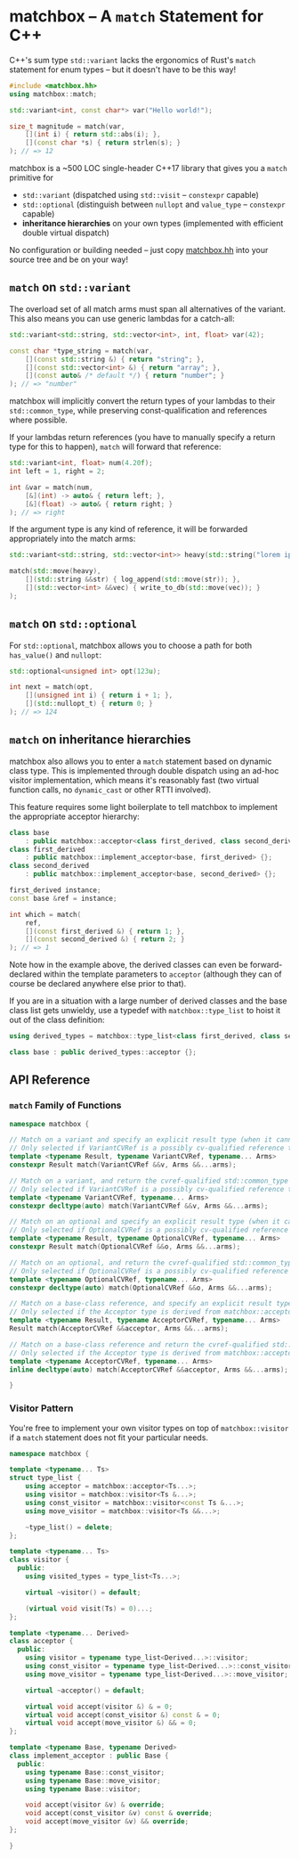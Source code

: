 # matchbox – A `match` Statement for C++

C++'s sum type `std::variant` lacks the ergonomics of Rust's `match` statement for enum types – but it doesn't have to be this way!

```c++
#include <matchbox.hh>
using matchbox::match;

std::variant<int, const char*> var("Hello world!");

size_t magnitude = match(var,
    [](int i) { return std::abs(i); },
    [](const char *s) { return strlen(s); }
); // => 12
```

matchbox is a ~500 LOC single-header C++17 library that gives you a `match` primitive for
- `std::variant` (dispatched using `std::visit` – `constexpr` capable)
- `std::optional` (distinguish between `nullopt` and `value_type` – `constexpr` capable)
- **inheritance hierarchies** on your own types (implemented with efficient double virtual dispatch)

No configuration or building needed – just copy [matchbox.hh](include/matchbox.hh) into your source tree and be on your way!

## `match` on `std::variant`

The overload set of all match arms must span all alternatives of the variant. This also means you can use generic lambdas for a catch-all:
```c++
std::variant<std::string, std::vector<int>, int, float> var(42);

const char *type_string = match(var,
    [](const std::string &) { return "string"; },
    [](const std::vector<int> &) { return "array"; },
    [](const auto& /* default */) { return "number"; }
); // => "number"
```

matchbox will implicitly convert the return types of your lambdas to their `std::common_type`, while preserving const-qualification and references where possible.

If your lambdas return references (you have to manually specify a return type for this to happen), `match` will forward that reference:
```c++
std::variant<int, float> num(4.20f);
int left = 1, right = 2;

int &var = match(num,
    [&](int) -> auto& { return left; },
    [&](float) -> auto& { return right; }
); // => right
```

If the argument type is any kind of reference, it will be forwarded appropriately into the match arms:
```c++
std::variant<std::string, std::vector<int>> heavy(std::string("lorem ipsum"));

match(std::move(heavy),
    [](std::string &&str) { log_append(std::move(str)); },
    [](std::vector<int> &&vec) { write_to_db(std::move(vec)); }
);
```

## `match` on `std::optional`

For `std::optional`, matchbox allows you to choose a path for both `has_value()` and `nullopt`:
```c++
std::optional<unsigned int> opt(123u);

int next = match(opt,
    [](unsigned int i) { return i + 1; },
    [](std::nullopt_t) { return 0; }
); // => 124
```

## `match` on inheritance hierarchies

matchbox also allows you to enter a `match` statement based on dynamic class type.
This is implemented through double dispatch using an ad-hoc visitor implementation, which means it's reasonably fast (two virtual function calls, no `dynamic_cast` or other RTTI involved).

This feature requires some light boilerplate to tell matchbox to implement the appropriate acceptor hierarchy:

```c++
class base
    : public matchbox::acceptor<class first_derived, class second_derived> {};
class first_derived
    : public matchbox::implement_acceptor<base, first_derived> {};
class second_derived
    : public matchbox::implement_acceptor<base, second_derived> {};

first_derived instance;
const base &ref = instance;

int which = match(
    ref,
    [](const first_derived &) { return 1; },
    [](const second_derived &) { return 2; }
); // => 1
```

Note how in the example above, the derived classes can even be forward-declared within the template parameters to `acceptor` (although they can of course be declared anywhere else prior to that).

If you are in a situation with a large number of derived classes and the base class list gets unwieldy, use a typedef with `matchbox::type_list` to hoist it out of the class definition:

```c++
using derived_types = matchbox::type_list<class first_derived, class second_derived>;

class base : public derived_types::acceptor {};
```

## API Reference

### `match` Family of Functions

```c++
namespace matchbox {

// Match on a variant and specify an explicit result type (when it cannot be deduced).
// Only selected if VariantCVRef is a possibly cv-qualified reference to std::variant.
template <typename Result, typename VariantCVRef, typename... Arms>
constexpr Result match(VariantCVRef &&v, Arms &&...arms);

// Match on a variant, and return the cvref-qualified std::common_type of results.
// Only selected if VariantCVRef is a possibly cv-qualified reference to std::variant.
template <typename VariantCVRef, typename... Arms>
constexpr decltype(auto) match(VariantCVRef &&v, Arms &&...arms);

// Match on an optional and specify an explicit result type (when it cannot be deduced).
// Only selected if OptionalCVRef is a possibly cv-qualified reference to std::optional.
template <typename Result, typename OptionalCVRef, typename... Arms>
constexpr Result match(OptionalCVRef &&o, Arms &&...arms);

// Match on an optional, and return the cvref-qualified std::common_type of results.
// Only selected if OptionalCVRef is a possibly cv-qualified reference to std::optional.
template <typename OptionalCVRef, typename... Arms>
constexpr decltype(auto) match(OptionalCVRef &&o, Arms &&...arms);

// Match on a base-class reference, and specify an explicit result type.
// Only selected if the Acceptor type is derived from matchbox::acceptor<...>.
template <typename Result, typename AcceptorCVRef, typename... Arms>
Result match(AcceptorCVRef &&acceptor, Arms &&...arms);

// Match on a base-class reference and return the cvref-qualified std::common_type of results.
// Only selected if the Acceptor type is derived from matchbox::acceptor<...>.
template <typename AcceptorCVRef, typename... Arms>
inline decltype(auto) match(AcceptorCVRef &&acceptor, Arms &&...arms);

}
```

### Visitor Pattern

You're free to implement your own visitor types on top of `matchbox::visitor` if a `match` statement does not fit your particular needs.

```c++
namespace matchbox {

template <typename... Ts>
struct type_list {
    using acceptor = matchbox::acceptor<Ts...>;
    using visitor = matchbox::visitor<Ts &...>;
    using const_visitor = matchbox::visitor<const Ts &...>;
    using move_visitor = matchbox::visitor<Ts &&...>;

    ~type_list() = delete;
};

template <typename... Ts>
class visitor {
  public:
    using visited_types = type_list<Ts...>;

    virtual ~visitor() = default;

    (virtual void visit(Ts) = 0)...;
};

template <typename... Derived>
class acceptor {
  public:
    using visitor = typename type_list<Derived...>::visitor;
    using const_visitor = typename type_list<Derived...>::const_visitor;
    using move_visitor = typename type_list<Derived...>::move_visitor;

    virtual ~acceptor() = default;

    virtual void accept(visitor &) & = 0;
    virtual void accept(const_visitor &) const & = 0;
    virtual void accept(move_visitor &) && = 0;
};

template <typename Base, typename Derived>
class implement_acceptor : public Base {
  public:
    using typename Base::const_visitor;
    using typename Base::move_visitor;
    using typename Base::visitor;

    void accept(visitor &v) & override;
    void accept(const_visitor &v) const & override;
    void accept(move_visitor &v) && override;
};

}
```
